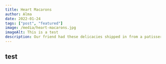 ```yaml
---
title: Heart Macarons
author: Alma
date: 2022-01-24
tags: ["post", "featured"]
image: /media/heart-macarons.jpg
imageAlt: This is a test
description: Our friend had these delicacies shipped in from a patisserie located in Korea. She bought us three boxes of these goodies and each one of them had a different flavor. We had a selection of chocolate, vanilla, orange creamsicle, lemon, strawberry, and pistachio. We enjoyed these macarons with some freshly brewed earl grey tea and they were delicious! The sweetness of the desserts mixed with the light smoothness of the tea created a beautiful flavor. My favorite one was the lemon macaron while Jon’s was the strawberry flavor. We had a nice experience with these desserts and will for sure have more imported from Korea. 10/10!!
---
```


## test

